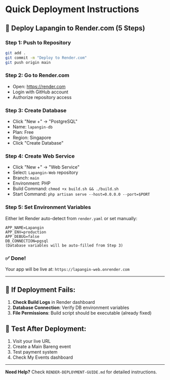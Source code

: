 # Quick Deployment Instructions

## 🚀 Deploy Lapangin to Render.com (5 Steps)

### Step 1: Push to Repository
```bash
git add .
git commit -m "Deploy to Render.com"
git push origin main
```

### Step 2: Go to Render.com
- Open: https://render.com
- Login with GitHub account
- Authorize repository access

### Step 3: Create Database
- Click "New +" → "PostgreSQL"
- Name: `lapangin-db`
- Plan: Free
- Region: Singapore
- Click "Create Database"

### Step 4: Create Web Service  
- Click "New +" → "Web Service"
- Select: `Lapangin-Web` repository
- Branch: `main`
- Environment: PHP
- Build Command: `chmod +x build.sh && ./build.sh`
- Start Command: `php artisan serve --host=0.0.0.0 --port=$PORT`

### Step 5: Set Environment Variables
Either let Render auto-detect from `render.yaml` or set manually:
```
APP_NAME=Lapangin
APP_ENV=production
APP_DEBUG=false
DB_CONNECTION=pgsql
(Database variables will be auto-filled from Step 3)
```

### ✅ Done!
Your app will be live at: `https://lapangin-web.onrender.com`

---

## 🔧 If Deployment Fails:

1. **Check Build Logs** in Render dashboard
2. **Database Connection**: Verify DB environment variables
3. **File Permissions**: Build script should be executable (already fixed)

## 🧪 Test After Deployment:

1. Visit your live URL
2. Create a Main Bareng event
3. Test payment system
4. Check My Events dashboard

---

**Need Help?** Check `RENDER-DEPLOYMENT-GUIDE.md` for detailed instructions.